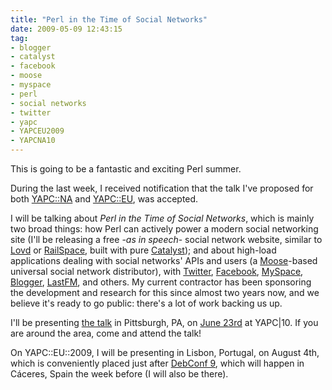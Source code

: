 ```yaml
---
title: "Perl in the Time of Social Networks"
date: 2009-05-09 12:43:15
tag:
- blogger
- catalyst
- facebook
- moose
- myspace
- perl
- social networks
- twitter
- yapc
- YAPCEU2009
- YAPCNA10
---
```

This is going to be a fantastic and exciting Perl summer.

During the last week, I received notification that the talk I've proposed for both [YAPC::NA](http://yapc10.org/yn2009/) and [YAPC::EU](http://conferences.yapceurope.org/ye2009/), was accepted.

I will be talking about *Perl in the Time of Social Networks*, which is mainly two broad things: how Perl can actively power a modern social networking site (I'll be releasing a free -*as in speech*- social network website, similar to [Lovd](https://github.com/stevenbristol/lovd-by-less) or [RailSpace](https://www.amazon.com/RailsSpace-Building-Networking-Addison-Wesley-Professional/dp/0321480791), built with pure [Catalyst](http://www.catalystframework.org/)); and about high-load applications dealing with social networks' APIs and users (a [Moose](http://moose.iinteractive.com/en/)-based universal social network distributor), with [Twitter](http://twitter.com), [Facebook](http://facebook.com), [MySpace](http://myspace.com), [Blogger](http://blogger.com), [LastFM](http://last.fm), and others. My current contractor has been sponsoring the development and research for this since almost two years now, and we believe it's ready to go public: there's a lot of work backing us up.

I'll be presenting [the talk](http://yapc10.org/yn2009/talk/2019) in Pittsburgh, PA, on [June 23rd](http://yapc10.org/yn2009/schedule?day=2009-06-23) at YAPC|10. If you are around the area, come and attend the talk!

On YAPC::EU::2009, I will be presenting in Lisbon, Portugal, on August 4th, which is conveniently placed just after [DebConf 9](http://debconf9.debconf.org), which will happen in Cáceres, Spain the week before (I will also be there).
